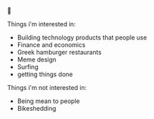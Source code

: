 👋

Things i'm interested in:
- Building technology products that people use
- Finance and economics
- Greek hamburger restaurants
- Meme design
- Surfing
- getting things done

Things i'm not interested in: 
- Being mean to people
- Bikeshedding 

